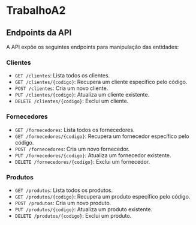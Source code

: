 # TrabalhoA2

## Endpoints da API

A API expõe os seguintes endpoints para manipulação das entidades:

### Clientes
- `GET /clientes`: Lista todos os clientes.
- `GET /clientes/{codigo}`: Recupera um cliente específico pelo código.
- `POST /clientes`: Cria um novo cliente.
- `PUT /clientes/{codigo}`: Atualiza um cliente existente.
- `DELETE /clientes/{codigo}`: Exclui um cliente.

### Fornecedores
- `GET /fornecedores`: Lista todos os fornecedores.
- `GET /fornecedores/{codigo}`: Recupera um fornecedor específico pelo código.
- `POST /fornecedores`: Cria um novo fornecedor.
- `PUT /fornecedores/{codigo}`: Atualiza um fornecedor existente.
- `DELETE /fornecedores/{codigo}`: Exclui um fornecedor.

### Produtos
- `GET /produtos`: Lista todos os produtos.
- `GET /produtos/{codigo}`: Recupera um produto específico pelo código.
- `POST /produtos`: Cria um novo produto.
- `PUT /produtos/{codigo}`: Atualiza um produto existente.
- `DELETE /produtos/{codigo}`: Exclui um produto.
